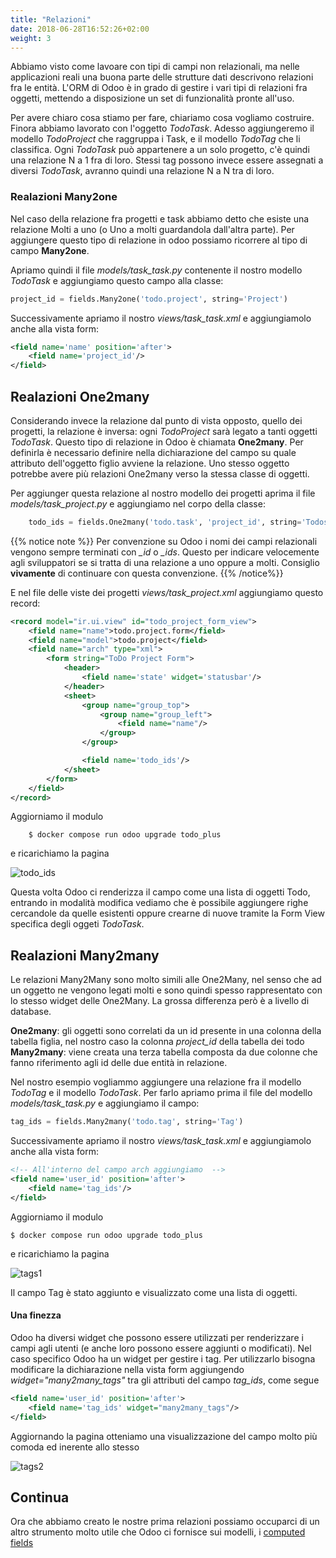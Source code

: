```yaml
---
title: "Relazioni"
date: 2018-06-28T16:52:26+02:00
weight: 3
---
```


Abbiamo visto come lavoare con tipi di campi non relazionali, ma nelle applicazioni reali una buona parte delle strutture dati descrivono relazioni fra le entità.  L'ORM di Odoo è in grado di gestire i vari tipi di relazioni fra oggetti, mettendo a disposizione un set di funzionalità pronte all'uso. 

Per avere chiaro cosa stiamo per fare, chiariamo cosa vogliamo costruire. Finora abbiamo lavorato con l'oggetto _TodoTask_. Adesso aggiungeremo il modello _TodoProject_ che raggruppa i Task, e il modello _TodoTag_ che li classifica. Ogni _TodoTask_ può appartenere a un solo progetto, c'è quindi una relazione N a 1 fra di loro. Stessi tag possono invece essere assegnati a diversi _TodoTask_, avranno quindi una relazione N a N tra di loro.

### Realazioni Many2one

Nel caso della relazione fra progetti e task abbiamo detto che esiste una relazione Molti a uno (o Uno a molti guardandola dall'altra parte). Per aggiungere questo tipo di relazione in odoo possiamo ricorrere al tipo di campo **Many2one**.

Apriamo quindi il file _models/task\_task.py_ contenente il nostro modello _TodoTask_ e aggiungiamo questo campo alla classe:

```python
project_id = fields.Many2one('todo.project', string='Project')
```

Successivamente apriamo il nostro _views/task\_task.xml_ e aggiungiamolo anche alla vista form:

```xml
<field name='name' position='after'>
    <field name='project_id'/>
</field>

```

## Realazioni One2many

Considerando invece la relazione dal punto di vista opposto, quello dei progetti, la relazione è inversa: ogni _TodoProject_ sarà legato a tanti oggetti _TodoTask_. Questo tipo di relazione in Odoo è chiamata **One2many**. Per definirla è necessario definire nella dichiarazione del campo su quale attributo dell'oggetto figlio avviene la relazione. Uno stesso oggetto potrebbe avere più relazioni One2many verso la stessa classe di oggetti.

Per aggiunger questa relazione al nostro modello dei progetti aprima il file _models/task\_project.py_ e aggiungiamo nel corpo della classe:

```python 
    todo_ids = fields.One2many('todo.task', 'project_id', string='Todos')
```


{{% notice note %}}
Per convenzione su Odoo i nomi dei campi relazionali vengono sempre terminati con _\_id_ o _\_ids_. Questo per indicare velocemente agli sviluppatori se si tratta di una relazione a uno oppure a molti. Consiglio **vivamente** di continuare con questa convenzione.
{{% /notice%}}

E nel file delle viste dei progetti _views/task\_project.xml_ aggiungiamo questo record:

```xml
<record model="ir.ui.view" id="todo_project_form_view">
    <field name="name">todo.project.form</field>
    <field name="model">todo.project</field>
    <field name="arch" type="xml">
        <form string="ToDo Project Form">
            <header>
                <field name='state' widget='statusbar'/>
            </header>
            <sheet>
                <group name="group_top">
                    <group name="group_left">
                        <field name="name"/>
                    </group>
                </group>

                <field name='todo_ids'/>
            </sheet>
        </form>
    </field>
</record>
```

Aggiorniamo il modulo

```
    $ docker compose run odoo upgrade todo_plus
```

e ricarichiamo la pagina

![todo_ids](/odoo.workshop/screen/relazioni/todo_ids.png?width=60pc)

Questa volta Odoo ci renderizza il campo come una lista di oggetti Todo, entrando in modalità modifica vediamo che è possibile aggiungere righe cercandole da quelle esistenti oppure crearne di nuove tramite la Form View specifica degli oggeti _TodoTask_.


## Realazioni Many2many

Le relazioni Many2Many sono molto simili alle One2Many, nel senso che ad un oggetto ne vengono legati molti e sono quindi spesso rappresentato con lo stesso widget delle One2Many. La grossa differenza però è a livello di database. 

**One2many**: gli oggetti sono correlati da un id presente in una colonna della tabella figlia, nel nostro caso la colonna _project\_id_ della tabella dei todo
**Many2many**: viene creata una terza tabella composta da due colonne che fanno riferimento agli id delle due entità in relazione.

Nel nostro esempio vogliammo aggiungere una relazione fra il modello _TodoTag_ e il modello _TodoTask_. Per farlo apriamo prima il file del modello _models/task\_task.py_ e aggiungiamo il campo:

```python
tag_ids = fields.Many2many('todo.tag', string='Tag')
```

Successivamente apriamo il nostro _views/task\_task.xml_ e aggiungiamolo anche alla vista form:

```xml
<!-- All'interno del campo arch aggiungiamo  -->
<field name='user_id' position='after'>
    <field name='tag_ids'/>
</field>

```

Aggiorniamo il modulo

```
$ docker compose run odoo upgrade todo_plus
```

e ricarichiamo la pagina

![tags1](/odoo.workshop/screen/relazioni/tags1.png?width=60pc)

Il campo Tag è stato aggiunto e visualizzato come una lista di oggetti.

#### Una finezza

Odoo ha diversi widget che possono essere utilizzati per renderizzare i campi agli utenti (e anche loro possono essere aggiunti o modificati). Nel caso specifico Odoo ha un widget per gestire i tag. Per utilizzarlo bisogna modificare la dichiarazione nella vista form aggiungendo _widget="many2many\_tags"_ tra gli attributi del campo _tag\_ids_, come segue

```xml
<field name='user_id' position='after'>
    <field name='tag_ids' widget="many2many_tags"/>
</field>
```

Aggiornando la pagina otteniamo una visualizzazione del campo molto più comoda ed inerente allo stesso

![tags2](/odoo.workshop/screen/relazioni/tags2.png?width=60pc)

## Continua

Ora che abbiamo creato le nostre prima relazioni possiamo occuparci di un altro strumento molto utile che Odoo ci fornisce sui modelli, i [computed fields](/odoo.workshop/models/computed_fields/)
